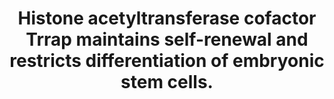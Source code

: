 ---
layout: page
title: " Histone acetyltransferase cofactor Trrap maintains self-renewal and restricts differentiation of embryonic stem cells."
breadcrumb: true
categories:
    - publication
## publication related information
pub:
    authors: " Carla Sawan, Hector Hernandez-Vargas, Rabih Murr, Fabrice Lopez, Thomas Vaissiere, Akram Y. Ghantous, Cyrille Cuenin, Jean Imbert, Zhao-Qi Wang, Bing Ren,  Zdenko Herceg"
    journal: " Stem cells (Dayton Ohio)"
    date: 2013-05
    doi:  10.1002/stem.1341
    volume:  31
    pages:  979--991
    number:  5
    abstract: " Chromatin states are believed to play a key role in distinct patterns of gene expression essential for self-renewal and pluripotency of embryonic stem cells (ESCs); however, the genes governing the establishment and propagation of the chromatin signature characteristic of pluripotent cells are poorly understood. Here, we show that conditional deletion of the histone acetyltransferase cofactor Trrap in mouse ESCs triggers unscheduled differentiation associated with loss of  histone acetylation, condensation of chromatin into distinct foci (heterochromatization), and uncoupling of H3K4 dimethylation and H3K27 trimethylation. Trrap loss results in downregulation of stemness master genes Nanog, Oct4, and Sox2 and marked upregulation of specific differentiation markers from the three germ layers. Chromatin immunoprecipitation-sequencing analysis of  genome-wide binding revealed a significant overlap between Oct4 and Trrap binding in ESCs but not in differentiated mouse embryonic fibroblasts, further supporting a functional interaction between Trrap and Oct4 in the maintenance of stemness. Remarkably, failure to downregulate Trrap prevents differentiation of ESCs, suggesting that downregulation of Trrap may be a critical step guiding transcriptional reprogramming and differentiation of ESCs. These findings establish Trrap as a critical part of the mechanism that restricts differentiation and promotes the maintenance of key features of ESCs.,"
---